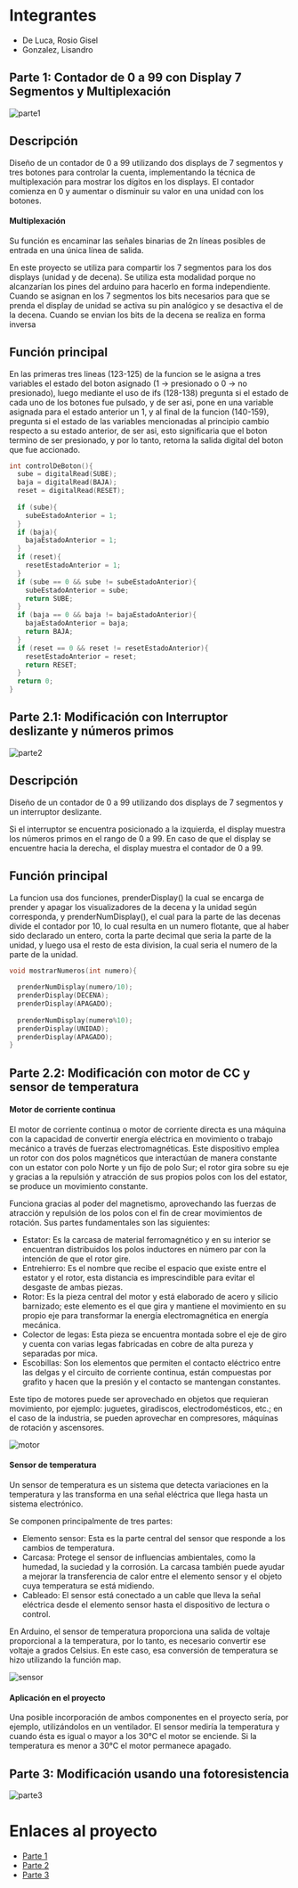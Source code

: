 # Integrantes
* De Luca, Rosio Gisel
* Gonzalez, Lisandro

## Parte 1: Contador de 0 a 99 con Display 7 Segmentos y Multiplexación

![parte1](https://github.com/Rosiodl/ProyectosArduino/assets/89924780/6f87e4b6-81fa-4c9a-9c62-e31ac41ab8ea)


## Descripción
Diseño de un contador de 0 a 99 utilizando dos displays de 7 segmentos y tres botones para
controlar la cuenta, implementando la técnica de multiplexación para mostrar los dígitos
en los displays. El contador comienza en 0 y aumentar o disminuir su valor en una unidad con los botones.

#### Multiplexación
Su función es encaminar las señales binarias de 2n líneas posibles de entrada en una única línea de salida. 

En este proyecto se utiliza para compartir los 7 segmentos para los dos displays (unidad y de decena). 
Se utiliza esta modalidad porque no alcanzarían los pines del arduino para hacerlo en forma independiente.
Cuando se asignan en los 7 segmentos los bits necesarios para que se prenda el display de unidad se activa su pin analógico y se desactiva el de la decena. 
Cuando se envian los bits de la decena se realiza en forma inversa

## Función principal

En las primeras tres lineas (123-125) de la funcion se le asigna a tres variables el estado del boton asignado (1 -> presionado o 0 -> no presionado), 
luego mediante el uso de ifs (128-138) pregunta si el estado de cada uno de los botones fue pulsado, y de ser asi, pone en una variable asignada para 
el estado anterior un 1, y al final de la funcion (140-159), pregunta si el estado de las variables mencionadas al principio cambio respecto a su 
estado anterior, de ser asi, esto significaria que el boton termino de ser presionado, y por lo tanto, retorna la salida digital del boton que fue 
accionado.

```C
int controlDeBoton(){
  sube = digitalRead(SUBE);
  baja = digitalRead(BAJA);
  reset = digitalRead(RESET);
  
  if (sube){
    subeEstadoAnterior = 1;
  }
  if (baja){
    bajaEstadoAnterior = 1;
  }
  if (reset){
    resetEstadoAnterior = 1;
  }  
  if (sube == 0 && sube != subeEstadoAnterior){
    subeEstadoAnterior = sube;
    return SUBE;
  }
  if (baja == 0 && baja != bajaEstadoAnterior){
    bajaEstadoAnterior = baja;
    return BAJA;
  }
  if (reset == 0 && reset != resetEstadoAnterior){
    resetEstadoAnterior = reset;
    return RESET;
  }  
  return 0;
}
```


## Parte 2.1: Modificación con Interruptor deslizante y números primos

![parte2](https://github.com/Rosiodl/ProyectosArduino/assets/89924780/20702a09-b448-4373-9d87-b7fa58a7ca9c)



## Descripción
Diseño de un contador de 0 a 99 utilizando dos displays de 7 segmentos y un interruptor deslizante.

Si el interruptor se encuentra posicionado a la izquierda, el display muestra los números primos en el rango de 0 a 99.
En caso de que el display se encuentre hacia la derecha, el display muestra el contador de 0 a 99.

## Función principal

La funcion usa dos funciones, prenderDisplay() la cual se encarga de prender y apagar los visualizadores de la decena y la unidad según corresponda,
y prenderNumDisplay(), el cual para la parte de las decenas divide el contador por 10, lo cual resulta en un numero flotante, que al haber sido 
declarado un entero, corta la parte decimal que seria la parte de la unidad, y luego usa el resto de esta division, la cual seria el numero de la 
parte de la unidad.


```C
void mostrarNumeros(int numero){
  
  prenderNumDisplay(numero/10);
  prenderDisplay(DECENA);
  prenderDisplay(APAGADO);
  
  prenderNumDisplay(numero%10);
  prenderDisplay(UNIDAD);
  prenderDisplay(APAGADO);
}

```


## Parte 2.2: Modificación con motor de CC y sensor de temperatura

#### Motor de corriente continua

El motor de corriente continua o motor de corriente directa es una máquina con la capacidad de convertir energía eléctrica en movimiento o trabajo mecánico a través de fuerzas electromagnéticas.
Este dispositivo emplea un rotor con dos polos magnéticos que interactúan de manera constante con un estator con polo Norte y un fijo de polo Sur; el rotor gira sobre su eje y gracias a la repulsión y atracción de sus propios polos con los del estator, se produce un movimiento constante.

Funciona gracias al poder del magnetismo, aprovechando las fuerzas de atracción y repulsión de los polos con el fin de crear movimientos de rotación.
Sus partes fundamentales son las siguientes:

* Estator: Es la carcasa de material ferromagnético y en su interior se encuentran distribuidos los polos inductores en número par con la intención de que el rotor gire.
* Entrehierro: Es el nombre que recibe el espacio que existe entre el estator y el rotor, esta distancia es imprescindible para evitar el desgaste de ambas piezas.
* Rotor: Es la pieza central del motor y está elaborado de acero y silicio barnizado; este elemento es el que gira y mantiene el movimiento en su propio eje para transformar la energía electromagnética en energía     mecánica.
* Colector de legas: Esta pieza se encuentra montada sobre el eje de giro y cuenta con varias legas fabricadas en cobre de alta pureza y separadas por mica.
* Escobillas: Son los elementos que permiten el contacto eléctrico entre las delgas y el circuito de corriente continua, están compuestas por grafito y hacen que la presión y el contacto se mantengan constantes.
  
Este tipo de motores puede ser aprovechado en objetos que requieran movimiento, por ejemplo: juguetes, giradiscos, electrodomésticos, etc.; en el caso de la industria, se pueden aprovechar en compresores, máquinas de rotación y ascensores.

![motor](https://github.com/Rosiodl/ProyectosArduino/assets/89924780/57858401-4a24-4d30-8b90-9a70dc551479)


#### Sensor de temperatura

Un sensor de temperatura es un sistema que detecta variaciones en la temperatura y las transforma en una señal eléctrica que llega hasta un sistema electrónico.

Se componen principalmente de tres partes:
* Elemento sensor: Esta es la parte central del sensor que responde a los cambios de temperatura.
* Carcasa: Protege el sensor de influencias ambientales, como la humedad, la suciedad y la corrosión. La carcasa también puede ayudar a mejorar la transferencia de calor entre el elemento sensor y el objeto cuya temperatura se está midiendo.
* Cableado: El sensor está conectado a un cable que lleva la señal eléctrica desde el elemento sensor hasta el dispositivo de lectura o control. 
  
En Arduino, el sensor de temperatura proporciona una salida de voltaje proporcional a la temperatura, por lo tanto, es necesario convertir ese voltaje a grados Celsius. En este caso, esa conversión de temperatura se hizo utilizando la función map.


![sensor](https://github.com/Rosiodl/ProyectosArduino/assets/89924780/5e54bd23-f414-4169-94ba-e498d40bbc86)


#### Aplicación en el proyecto

Una posible incorporación de ambos componentes en el proyecto sería, por ejemplo, utilizándolos en un ventilador. El sensor mediría la temperatura y cuando ésta es igual o mayor a los 30°C el motor se enciende. Si la temperatura es menor a 30°C el motor permanece apagado.

## Parte 3: Modificación usando una fotoresistencia

![parte3](https://github.com/Rosiodl/ProyectosArduino/assets/89924780/c082abb9-b54f-43ad-9f4e-09f1af02a95f)


# Enlaces al proyecto
* [Parte 1](https://www.tinkercad.com/things/ajBtQkZgpyX-copy-of-primer-parcial-parte-1/editel?sharecode=kyloOgjOjRCKmidilat9jocpUBs_b18UxDfPWX8ttG4) 
* [Parte 2](https://www.tinkercad.com/things/ks8qoWAqN0g-primer-parcial-parte-2/editel?sharecode=6q1re_Cas0dJkWkAkpKIjD-2QozqC5lB7e4nQ291InQ)
* [Parte 3](https://www.tinkercad.com/things/02N96KsOdNK-copy-of-primer-parcial-parte-2/editel?sharecode=tjVgDfwn7Ym49k7H87_zBjwOrXnq87z_xDCaQ2rhhZw) 
